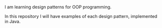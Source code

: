 I am learning design patterns for OOP programming.

In this repository I will have examples of each design pattern, implemented in Java.


